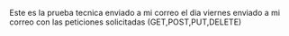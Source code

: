 Este es la prueba tecnica enviado a mi correo el dia viernes enviado a mi correo con las peticiones solicitadas (GET,POST,PUT,DELETE)
